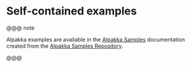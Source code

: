 # Self-contained examples

@@@ note

Alpakka examples are available in the [Alpakka Samples](https://akka.io/alpakka-samples/) documentation created from the [Alpakka Samples Repository](https://github.com/akka/alpakka-samples).

@@@
